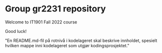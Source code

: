 # Group gr2231 repository 
 
Welcome to IT1901 Fall 2022 course 
 
Good luck! 

"En README.md-fil på rotnivå i kodelageret skal beskrive innholdet, spesielt hvilken mappe inni kodelageret som utgjør kodingsprosjektet."
